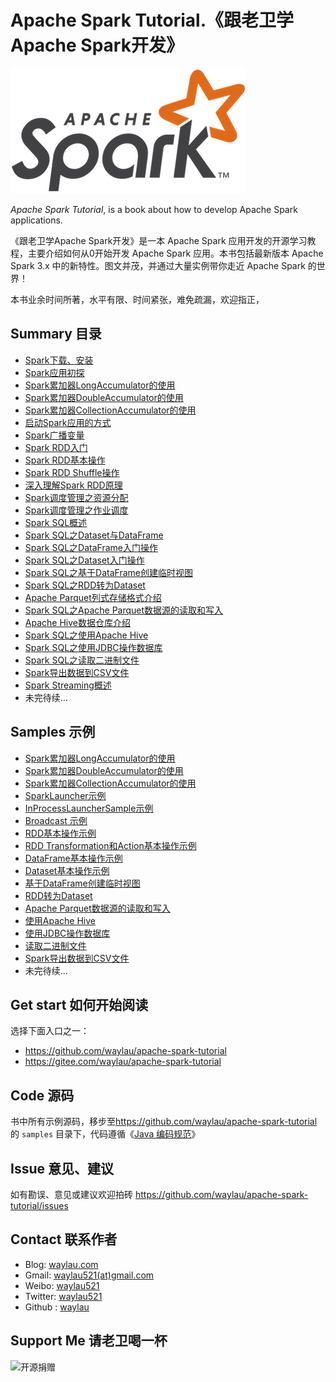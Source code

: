 # Apache Spark Tutorial.《跟老卫学Apache Spark开发》

![](images/spark-logo-trademark.png)

*Apache Spark Tutorial*, is a book about how to develop Apache Spark applications.



《跟老卫学Apache Spark开发》是一本 Apache Spark 应用开发的开源学习教程，主要介绍如何从0开始开发 Apache Spark 应用。本书包括最新版本 Apache Spark 3.x 中的新特性。图文并茂，并通过大量实例带你走近 Apache Spark 的世界！

本书业余时间所著，水平有限、时间紧张，难免疏漏，欢迎指正，

## Summary 目录

* [Spark下载、安装](https://developer.huawei.com/consumer/cn/forum/topic/0202568822299090741?fid=23)
* [Spark应用初探](https://developer.huawei.com/consumer/cn/forum/topic/0201568823403320732?fid=23)
* [Spark累加器LongAccumulator的使用](https://developer.huawei.com/consumer/cn/forum/topic/0202622461925310080?fid=23)
* [Spark累加器DoubleAccumulator的使用](https://developer.huawei.com/consumer/cn/forum/topic/0202622590853530085?fid=23)
* [Spark累加器CollectionAccumulator的使用](https://developer.huawei.com/consumer/cn/forum/topic/0202622591182960086?fid=23)
* [启动Spark应用的方式](https://developer.huawei.com/consumer/cn/forum/topic/0202623507783170122?fid=23)
* [Spark广播变量](https://developer.huawei.com/consumer/cn/forum/topic/0202624224916630149?fid=23)
* [Spark RDD入门](https://developer.huawei.com/consumer/cn/forum/topic/0201624386890690172?fid=23)
* [Spark RDD基本操作](https://developer.huawei.com/consumer/cn/forum/topic/0201627152644060234?fid=23)
* [Spark RDD Shuffle操作](https://developer.huawei.com/consumer/cn/forum/topic/0202627152820110215?fid=23)
* [深入理解Spark RDD原理](https://developer.huawei.com/consumer/cn/forum/topic/0202628556358740265?fid=23)
* [Spark调度管理之资源分配](https://developer.huawei.com/consumer/cn/forum/topic/0202629577348060308?fid=23)
* [Spark调度管理之作业调度](https://developer.huawei.com/consumer/cn/forum/topic/0201629622395410333?fid=23)
* [Spark SQL概述](https://developer.huawei.com/consumer/cn/forum/topic/0202630480491580330?fid=23)
* [Spark SQL之Dataset与DataFrame](https://developer.huawei.com/consumer/cn/forum/topic/0202630480727520331?fid=23)
* [Spark SQL之DataFrame入门操作](https://developer.huawei.com/consumer/cn/forum/topic/0201633012983700432?fid=23)
* [Spark SQL之Dataset入门操作](https://developer.huawei.com/consumer/cn/forum/topic/0201633040938970437?fid=23)
* [Spark SQL之基于DataFrame创建临时视图](https://developer.huawei.com/consumer/cn/forum/topic/0202633194774890394?fid=23)
* [Spark SQL之RDD转为Dataset](https://developer.huawei.com/consumer/cn/forum/topic/0201633208926640450?fid=23)
* [Apache Parquet列式存储格式介绍](https://waylau.com/about-apache-parquet/)
* [Spark SQL之Apache Parquet数据源的读取和写入](https://developer.huawei.com/consumer/cn/forum/topic/0202634018676920418?fid=23)
* [Apache Hive数据仓库介绍](https://developer.huawei.com/consumer/cn/forum/topic/0201634752549850505?fid=23)
* [Spark SQL之使用Apache Hive](https://developer.huawei.com/consumer/cn/forum/topic/0202635471716910045?fid=23)
* [Spark SQL之使用JDBC操作数据库](https://developer.huawei.com/consumer/cn/forum/topic/0202635607847820058?fid=23)
* [Spark SQL之读取二进制文件](https://developer.huawei.com/consumer/cn/forum/topic/0202635626764400066?fid=23)
* [Spark导出数据到CSV文件](https://developer.huawei.com/consumer/cn/forum/topic/0202620883150950010?fid=23)
* [Spark Streaming概述](https://developer.huawei.com/consumer/cn/forum/topic/0202636427881730132?fid=23)
* 未完待续...

## Samples 示例



* [Spark累加器LongAccumulator的使用](samples/spark-java-samples/src/main/java/com/waylau/spark/java/samples/util/LongAccumulatorSample.java)
* [Spark累加器DoubleAccumulator的使用](samples/spark-java-samples/src/main/java/com/waylau/spark/java/samples/util/DoubleAccumulatorSample.java)
* [Spark累加器CollectionAccumulator的使用](samples/spark-java-samples/src/main/java/com/waylau/spark/java/samples/util/CollectionAccumulatorSample.java)
* [SparkLauncher示例](samples/spark-java-samples/src/main/java/com/waylau/spark/java/samples/launcher/SparkLauncherSample.java)
* [InProcessLauncherSample示例](samples/spark-java-samples/src/main/java/com/waylau/spark/java/samples/launcher/InProcessLauncher.java)
* [Broadcast 示例](samples/spark-java-samples/src/main/java/com/waylau/spark/java/samples/broadcast/BroadcastSample.java)
* [RDD基本操作示例](samples/spark-java-samples/src/main/java/com/waylau/spark/java/samples/rdd/JavaRddBasicSample.java)
* [RDD Transformation和Action基本操作示例](samples/spark-java-samples/src/main/java/com/waylau/spark/java/samples/rdd/JavaRddBasicOperationSample.java)
* [DataFrame基本操作示例](samples/spark-java-samples/src/main/java/com/waylau/spark/java/samples/sql/DataFrameBasicExample.java)
* [Dataset基本操作示例](samples/spark-java-samples/src/main/java/com/waylau/spark/java/samples/sql/DatasetBasicExample.java)
* [基于DataFrame创建临时视图](samples/spark-java-samples/src/main/java/com/waylau/spark/java/samples/sql/DataFrameTempViewExample.java)
* [RDD转为Dataset](samples/spark-java-samples/src/main/java/com/waylau/spark/java/samples/sql/DatasetSchemaExample.java)
* [Apache Parquet数据源的读取和写入](samples/spark-java-samples/src/main/java/com/waylau/spark/java/samples/sql/DataSourceParquetExample.java)
* [使用Apache Hive](samples/spark-java-samples/src/main/java/com/waylau/spark/java/samples/sql/DataSourceHiveExample.java)
* [使用JDBC操作数据库](samples/spark-java-samples/src/main/java/com/waylau/spark/java/samples/sql/DataSourceJDBCExample.java)
* [读取二进制文件](samples/spark-java-samples/src/main/java/com/waylau/spark/java/samples/sql/DataSourceBinaryFile.java)
* [Spark导出数据到CSV文件](samples/spark-java-samples/src/main/java/com/waylau/spark/java/samples/sql/WriteCVSExample.java)
* 未完待续...





## Get start 如何开始阅读

选择下面入口之一：

* <https://github.com/waylau/apache-spark-tutorial>
* <https://gitee.com/waylau/apache-spark-tutorial>


## Code 源码

书中所有示例源码，移步至<https://github.com/waylau/apache-spark-tutorial>的 `samples` 目录下，代码遵循《[Java 编码规范](<http://waylau.com/java-code-conventions>)》

## Issue 意见、建议

如有勘误、意见或建议欢迎拍砖 <https://github.com/waylau/apache-spark-tutorial/issues>

## Contact 联系作者

* Blog: [waylau.com](http://waylau.com)
* Gmail: [waylau521(at)gmail.com](mailto:waylau521@gmail.com)
* Weibo: [waylau521](http://weibo.com/waylau521)
* Twitter: [waylau521](https://twitter.com/waylau521)
* Github : [waylau](https://github.com/waylau)


## Support Me 请老卫喝一杯

![开源捐赠](https://waylau.com/images/showmethemoney-sm.jpg)
